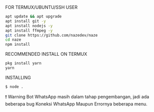  FOR TERMUX/UBUNTU/SSH USER

```bash
apt update && apt upgrade
apt install git -y
apt install nodejs -y
apt install ffmpeg -y
git clone https://github.com/nazedev/naze
cd naze
npm install
```

 RECOMMENDED INSTALL ON TERMUX

```bash
pkg install yarn
yarn
```

 INSTALLING
```bash
$ node .
```

 ❗ Warning
Bot WhatsApp masih dalam tahap pengembangan, jadi ada beberapa bug
Koneksi WhatsApp Maupun Errornya beberapa menu.
